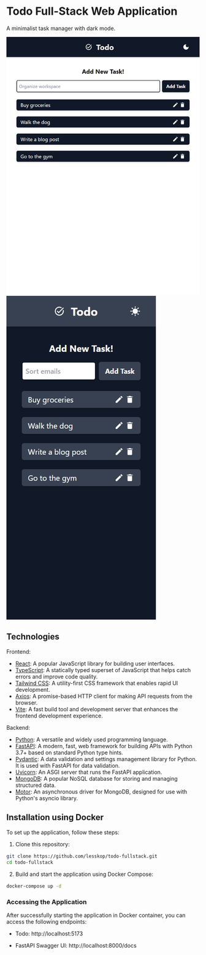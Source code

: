 # Todo Full-Stack Web Application

A minimalist task manager with dark mode.

![iPad Demo](demo/iPad.jpeg)
![iPhone 12 Pro Dark Mode Demo](demo/iPhone_12_Pro_dark_mode.jpeg)

## Technologies

Frontend:

- [React](https://reactjs.org/): A popular JavaScript library for building user interfaces.
- [TypeScript](https://www.typescriptlang.org/): A statically typed superset of JavaScript that helps catch errors and improve code quality.
- [Tailwind CSS](https://tailwindcss.com/): A utility-first CSS framework that enables rapid UI development.
- [Axios](https://axios-http.com/): A promise-based HTTP client for making API requests from the browser.
- [Vite](https://vitejs.dev/): A fast build tool and development server that enhances the frontend development experience.

Backend:

- [Python](https://www.python.org/): A versatile and widely used programming language.
- [FastAPI](https://fastapi.tiangolo.com/): A modern, fast, web framework for building APIs with Python 3.7+ based on standard Python type hints.
- [Pydantic](https://pydantic-docs.helpmanual.io/): A data validation and settings management library for Python. It is used with FastAPI for data validation.
- [Uvicorn](https://www.uvicorn.org/): An ASGI server that runs the FastAPI application.
- [MongoDB](https://www.mongodb.com/): A popular NoSQL database for storing and managing structured data.
- [Motor](https://motor.readthedocs.io/): An asynchronous driver for MongoDB, designed for use with Python's asyncio library.

## Installation using Docker

To set up the application, follow these steps:

1. Clone this repository:

```bash
git clone https://github.com/lesskop/todo-fullstack.git
cd todo-fullstack
```

2. Build and start the application using Docker Compose:

```bash
docker-compose up -d
```

### Accessing the Application

After successfully starting the application in Docker container, you can access the following endpoints:

- Todo: http://localhost:5173

- FastAPI Swagger UI: http://localhost:8000/docs
